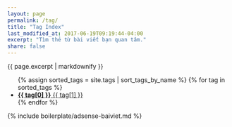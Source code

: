 ```yaml
---
layout: page
permalink: /tag/
title: "Tag Index"
last_modified_at: 2017-06-19T09:19:44-04:00
excerpt: "Tìm thẻ từ bài viết bạn quan tâm."
share: false
---
```


{{ page.excerpt | markdownify }}

<ul class="entries-columns">
  {% assign sorted_tags = site.tags | sort_tags_by_name %}
  {% for tag in sorted_tags %}
    <li>
      <a href="/tag/{{ tag[0] | replace:' ','-' | downcase }}/">
        <strong>{{ tag[0] }}</strong> <span class="count">{{ tag[1] }}</span>
      </a>
    </li>
  {% endfor %}
</ul>


{% include boilerplate/adsense-baiviet.md %}
